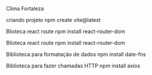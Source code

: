 Clima Fortaleza

criando projeto
npm create vite@latest

Blioteca react route
npm install react-router-dom

Blioteca react route
npm install react-router-dom

Biblioteca para formatação de dados
npm install date-fns

Biblioteca para fazer chamadas HTTP
npm install axios
